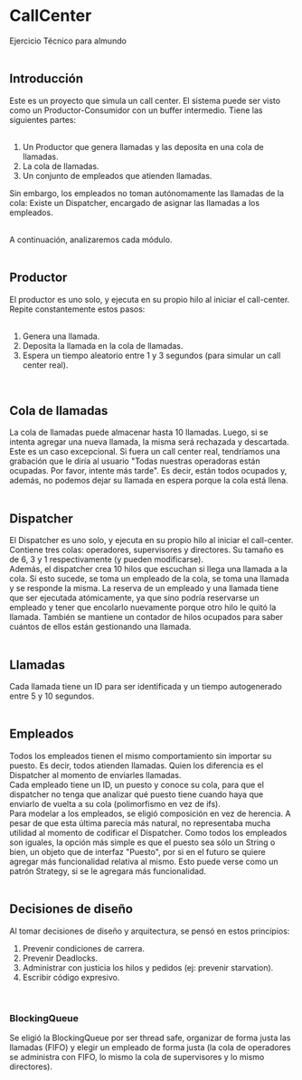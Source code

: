 # CallCenter
Ejercicio Técnico para almundo
<br/><br/>

## Introducción

Este es un proyecto que simula un call center. El sistema puede ser visto como un Productor-Consumidor con un buffer intermedio. Tiene las siguientes partes:
<br/><br/>

1) Un Productor que genera llamadas y las deposita en una cola de llamadas.
2) La cola de llamadas.
3) Un conjunto de empleados que atienden llamadas.


Sin embargo, los empleados no toman autónomamente las llamadas de la cola: Existe un Dispatcher, encargado de asignar las llamadas a los empleados.
<br/><br/>

A continuación, analizaremos cada módulo.
<br/><br/>

## Productor

El productor es uno solo, y ejecuta en su propio hilo al iniciar el call-center. Repite constantemente estos pasos:
<br/><br/>

1) Genera una llamada.
2) Deposita la llamada en la cola de llamadas.
3) Espera un tiempo aleatorio entre 1 y 3 segundos (para simular un call center real).
<br/>

## Cola de llamadas

La cola de llamadas puede almacenar hasta 10 llamadas. Luego, si se intenta agregar una nueva llamada, la misma será rechazada y descartada. Este es un caso excepcional. Si fuera un call center real, tendríamos una grabación que le diría al usuario "Todas nuestras operadoras están ocupadas. Por favor, intente más tarde". Es decir, están todos ocupados y, además, no podemos dejar su llamada en espera porque la cola está llena.
<br/><br/>

## Dispatcher

El Dispatcher es uno solo, y ejecuta en su propio hilo al iniciar el call-center. <br/>
Contiene tres colas: operadores, supervisores y directores. Su tamaño es de 6, 3 y 1 respectivamente (y pueden modificarse).<br/>
Además, el dispatcher crea 10 hilos que escuchan si llega una llamada a la cola. Si esto sucede, se toma un empleado de la cola, se toma una llamada y se responde la misma. La reserva de un empleado y una llamada tiene que ser ejecutada atómicamente, ya que sino podría reservarse un empleado y tener que encolarlo nuevamente porque otro hilo le quitó la llamada. También se mantiene un contador de hilos ocupados para saber cuántos de ellos están gestionando una llamada.
<br/><br/>

## Llamadas

Cada llamada tiene un ID para ser identificada y un tiempo autogenerado entre 5 y 10 segundos.
<br/><br/>

## Empleados

Todos los empleados tienen el mismo comportamiento sin importar su puesto. Es decir, todos atienden llamadas. Quien los diferencia es el Dispatcher al momento de enviarles llamadas.<br/>
Cada empleado tiene un ID, un puesto y conoce su cola, para que el dispatcher no tenga que analizar qué puesto tiene cuando haya que enviarlo de vuelta a su cola (polimorfismo en vez de ifs).<br/>
Para modelar a los empleados, se eligió composición en vez de herencia. A pesar de que esta última parecía más natural, no representaba mucha utilidad al momento de codificar el Dispatcher. Como todos los empleados son iguales, la opción más simple es que el puesto sea sólo un String o bien, un objeto que de interfaz "Puesto", por si en el futuro se quiere agregar más funcionalidad relativa al mismo. Esto puede verse como un patrón Strategy, si se le agregara más funcionalidad.<br/>
<br/>

## Decisiones de diseño

Al tomar decisiones de diseño y arquitectura, se pensó en estos principios:
1) Prevenir condiciones de carrera.
2) Prevenir Deadlocks. 
3) Administrar con justicia los hilos y pedidos (ej: prevenir starvation).
4) Escribir código expresivo.
<br/>

### BlockingQueue

Se eligió la BlockingQueue por ser thread safe, organizar de forma justa las llamadas (FIFO) y elegir un empleado de forma justa (la cola de operadores se administra con FIFO, lo mismo la cola de supervisores y lo mismo directores).
